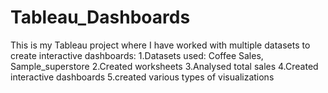 # Tableau_Dashboards
This is my Tableau project where I have worked with multiple datasets to create interactive dashboards:
1.Datasets used: Coffee Sales, Sample_superstore
2.Created worksheets
3.Analysed total sales
4.Created interactive dashboards
5.created various types of visualizations
